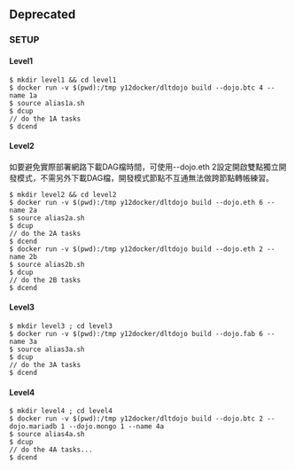 ## Deprecated

### SETUP

#### Level1
```
$ mkdir level1 && cd level1
$ docker run -v $(pwd):/tmp y12docker/dltdojo build --dojo.btc 4 --name 1a
$ source alias1a.sh
$ dcup
// do the 1A tasks
$ dcend
```

#### Level2
如要避免實際部署網路下載DAG檔時間，可使用--dojo.eth 2設定開啟雙點獨立開發模式，不需另外下載DAG檔，開發模式節點不互通無法做跨節點轉帳練習。
```
$ mkdir level2 && cd level2
$ docker run -v $(pwd):/tmp y12docker/dltdojo build --dojo.eth 6 --name 2a
$ source alias2a.sh
$ dcup
// do the 2A tasks
$ dcend
$ docker run -v $(pwd):/tmp y12docker/dltdojo build --dojo.eth 2 --name 2b
$ source alias2b.sh
$ dcup
// do the 2B tasks
$ dcend
```

#### Level3
```
$ mkdir level3 ; cd level3
$ docker run -v $(pwd):/tmp y12docker/dltdojo build --dojo.fab 6 --name 3a
$ source alias3a.sh
$ dcup
// do the 3A tasks
$ dcend
```

#### Level4
```
$ mkdir level4 ; cd level4
$ docker run -v $(pwd):/tmp y12docker/dltdojo build --dojo.btc 2 --dojo.mariadb 1 --dojo.mongo 1 --name 4a
$ source alias4a.sh
$ dcup
// do the 4A tasks...
$ dcend
```
